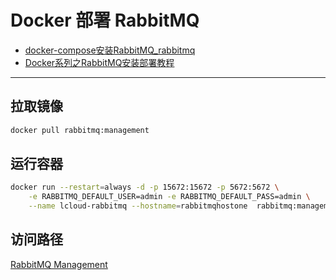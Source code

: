 # Docker 部署 RabbitMQ

- [docker-compose安装RabbitMQ_rabbitmq](https://blog.csdn.net/qq_41865652/article/details/123263529)
- [Docker系列之RabbitMQ安装部署教程](https://cloud.tencent.com/developer/article/1612598)

---

## 拉取镜像

```sh
docker pull rabbitmq:management
```

## 运行容器

```sh
docker run --restart=always -d -p 15672:15672 -p 5672:5672 \
    -e RABBITMQ_DEFAULT_USER=admin -e RABBITMQ_DEFAULT_PASS=admin \
    --name lcloud-rabbitmq --hostname=rabbitmqhostone  rabbitmq:management
```

## 访问路径

[RabbitMQ Management](http://192.168.1.102:15672/#/)
